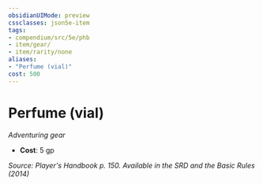 ```yaml
---
obsidianUIMode: preview
cssclasses: json5e-item
tags:
- compendium/src/5e/phb
- item/gear/
- item/rarity/none
aliases: 
- "Perfume (vial)"
cost: 500
---
```

# Perfume (vial)
*Adventuring gear*  

- **Cost**: 5 gp

*Source: Player's Handbook p. 150. Available in the <span title='Systems Reference Document (5.1)'>SRD</span> and the Basic Rules (2014)*